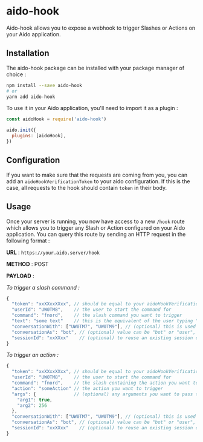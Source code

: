 # aido-hook

Aido-hook allows you to expose a webhook to trigger Slashes or Actions on your Aido application.

## Installation

The aido-hook package can be installed with your package manager of choice :

```sh
npm install --save aido-hook
# or
yarn add aido-hook
```

To use it in your Aido application, you'll need to import it as a plugin :

```javascript
const aidoHook = require('aido-hook')

aido.init({
  plugins: [aidoHook],
})
```

## Configuration

If you want to make sure that the requests are coming from you, you can add an `aidoHookVerificationToken` to your aido configuration. If this is the case, all requests to the hook should contain `token` in their body.

## Usage

Once your server is running, you now have access to a new `/hook` route which allows you to trigger any Slash or Action configured on your Aido application. You can query this route by sending an HTTP request in the following format :

**URL**     : `https://your.aido.server/hook`

**METHOD**  : POST

**PAYLOAD** :

*To trigger a slash command :*
```javascript
{
  "token": "xxXXxxXXxx", // should be equal to your aidoHookVerificationToken if any
  "userId": "UW0TM8",    // the user to start the command for
  "command": "fnord",    // the slash command you want to trigger
  "text": "some text"    // this is the equivalent of the user typing "/fnord some text" in Slack
  "conversationWith": ["UW0TM7", "UW0TM9"], // (optional) this is used to start a Slash command in a conversation with these Slack users
  "conversationAs": "bot", // (optional) value can be "bot" or "user", depending if you want the application to impersonate you or use its own bot user
  "sessionId": "xxXXxx"    // (optional) to reuse an existing session on your application
}
```

*To trigger an action :*
```javascript
{
  "token": "xxXXxxXXxx", // should be equal to your aidoHookVerificationToken if any
  "userId": "UW0TM8",    // the user to start the command for
  "command": "fnord",    // the slash containing the action you want to trigger
  "action": "someAction" // the action you want to trigger
  "args": {              // (optional) any arguments you want to pass to the action
    "arg1": true,
    "arg2": 256
  },
  "conversationWith": ["UW0TM7", "UW0TM9"], // (optional) this is used to start a Slash command in a conversation with these Slack users
  "conversationAs": "bot", // (optional) value can be "bot" or "user", depending if you want the application to impersonate you or use its own bot user
  "sessionId": "xxXXxx"    // (optional) to reuse an existing session on your application
}
```
